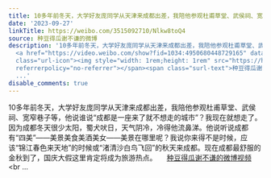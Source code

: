 ```yaml
---
title: 10多年前冬天，大学好友庞同学从天津来成都出差，我陪他参观杜甫草堂、武侯祠、宽窄巷子等，他说谁说“成都是一座来了就不想走的城市”？我现在就想走了。因为成...
date: '2023-09-27'
linkTitle: https://weibo.com/3515092710/Nlkw8toQ4
source: 种豆得瓜谢不谦的微博
description: '10多年前冬天，大学好友庞同学从天津来成都出差，我陪他参观杜甫草堂、武侯祠、宽窄巷子等，他说谁说“成都是一座来了就不想走的城市”？我现在就想走了。因为成都冬天很少太阳，蜀犬吠日，天气阴冷，冷得他流鼻涕。他说听说成都有“四美”——美景美食美酒美女——美景在哪里呢？我说你来得不是时候，应该“锦江春色来天地”的时候或“渚清沙白鸟飞回”的秋天来成都。现在成都最舒服的金秋到了，国庆大假这里肯定将成为旅游热点。
  <a href="https://video.weibo.com/show?fid=1034:4950680448729165" data-hide=""><span
  class="url-icon"><img style="width: 1rem;height: 1rem" src="https://h5.sinaimg.cn/upload/2015/09/25/3/timeline_card_small_video_default.png"
  referrerpolicy="no-referrer"></span><span class="surl-text">种豆得瓜谢不谦的微博视频</span></a><br
  ...'
disable_comments: true
---
```

10多年前冬天，大学好友庞同学从天津来成都出差，我陪他参观杜甫草堂、武侯祠、宽窄巷子等，他说谁说“成都是一座来了就不想走的城市”？我现在就想走了。因为成都冬天很少太阳，蜀犬吠日，天气阴冷，冷得他流鼻涕。他说听说成都有“四美”——美景美食美酒美女——美景在哪里呢？我说你来得不是时候，应该“锦江春色来天地”的时候或“渚清沙白鸟飞回”的秋天来成都。现在成都最舒服的金秋到了，国庆大假这里肯定将成为旅游热点。 <a href="https://video.weibo.com/show?fid=1034:4950680448729165" data-hide=""><span class="url-icon"><img style="width: 1rem;height: 1rem" src="https://h5.sinaimg.cn/upload/2015/09/25/3/timeline_card_small_video_default.png" referrerpolicy="no-referrer"></span><span class="surl-text">种豆得瓜谢不谦的微博视频</span></a><br ...